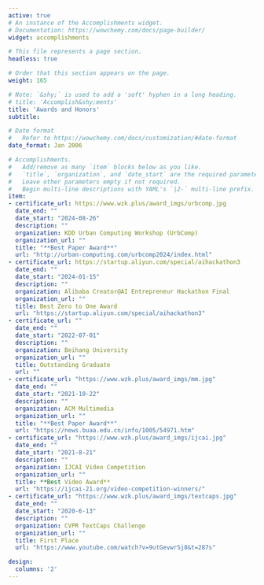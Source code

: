 ```yaml
---
active: true
# An instance of the Accomplishments widget.
# Documentation: https://wowchemy.com/docs/page-builder/
widget: accomplishments

# This file represents a page section.
headless: true

# Order that this section appears on the page.
weight: 165

# Note: `&shy;` is used to add a 'soft' hyphen in a long heading.
# title: 'Accomplish&shy;ments'
title: 'Awards and Honors'
subtitle:

# Date format
#   Refer to https://wowchemy.com/docs/customization/#date-format
date_format: Jan 2006

# Accomplishments.
#   Add/remove as many `item` blocks below as you like.
#   `title`, `organization`, and `date_start` are the required parameters.
#   Leave other parameters empty if not required.
#   Begin multi-line descriptions with YAML's `|2-` multi-line prefix.
item:
- certificate_url: https://www.wzk.plus/award_imgs/urbcomp.jpg
  date_end: ""
  date_start: "2024-08-26"
  description: ""
  organization: KDD Urban Computing Workshop (UrbComp)
  organization_url: ""
  title: "**Best Paper Award**"
  url: "http://urban-computing.com/urbcomp2024/index.html"
- certificate_url: https://startup.aliyun.com/special/aihackathon3
  date_end: ""
  date_start: "2024-01-15"
  description: ""
  organization: Alibaba Creator@AI Entrepreneur Hackathon Final
  organization_url: ""
  title: Best Zero to One Award
  url: "https://startup.aliyun.com/special/aihackathon3"
- certificate_url: ""
  date_end: ""
  date_start: "2022-07-01"
  description: ""
  organization: Beihang University
  organization_url: ""
  title: Outstanding Graduate
  url: ""
- certificate_url: "https://www.wzk.plus/award_imgs/mm.jpg"
  date_end: ""
  date_start: "2021-10-22"
  description: ""
  organization: ACM Multimedia
  organization_url: ""
  title: "**Best Paper Award**"
  url: "https://news.buaa.edu.cn/info/1005/54971.htm"
- certificate_url: "https://www.wzk.plus/award_imgs/ijcai.jpg"
  date_end: ""
  date_start: "2021-8-21"
  description: ""
  organization: IJCAI Video Competition
  organization_url: ""
  title: **Best Video Award**
  url: "https://ijcai-21.org/video-competition-winners/"
- certificate_url: "https://www.wzk.plus/award_imgs/textcaps.jpg"
  date_end: ""
  date_start: "2020-6-13"
  description: ""
  organization: CVPR TextCaps Challenge
  organization_url: ""
  title: First Place
  url: "https://www.youtube.com/watch?v=9utGevwrSj8&t=287s"

design:
  columns: '2' 
---
```

